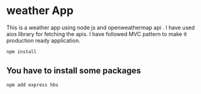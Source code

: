 # weather App

This is a weather app using node js and openweathermap api . I have used aios library for fetching the apis. I have followed MVC pattern to make it production ready application. 

```sh
npm install
```

## You have to install some packages

```sh
npm add express hbs
```

